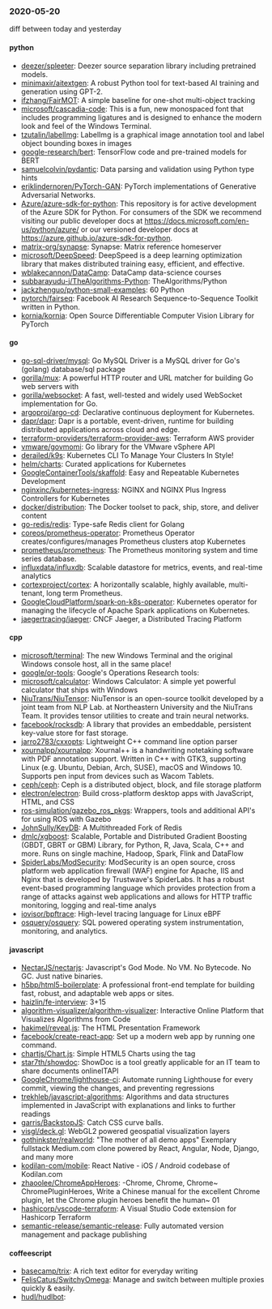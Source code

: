 ### 2020-05-20
diff between today and yesterday

#### python
* [deezer/spleeter](https://github.com/deezer/spleeter): Deezer source separation library including pretrained models.
* [minimaxir/aitextgen](https://github.com/minimaxir/aitextgen): A robust Python tool for text-based AI training and generation using GPT-2.
* [ifzhang/FairMOT](https://github.com/ifzhang/FairMOT): A simple baseline for one-shot multi-object tracking
* [microsoft/cascadia-code](https://github.com/microsoft/cascadia-code): This is a fun, new monospaced font that includes programming ligatures and is designed to enhance the modern look and feel of the Windows Terminal.
* [tzutalin/labelImg](https://github.com/tzutalin/labelImg):  LabelImg is a graphical image annotation tool and label object bounding boxes in images
* [google-research/bert](https://github.com/google-research/bert): TensorFlow code and pre-trained models for BERT
* [samuelcolvin/pydantic](https://github.com/samuelcolvin/pydantic): Data parsing and validation using Python type hints
* [eriklindernoren/PyTorch-GAN](https://github.com/eriklindernoren/PyTorch-GAN): PyTorch implementations of Generative Adversarial Networks.
* [Azure/azure-sdk-for-python](https://github.com/Azure/azure-sdk-for-python): This repository is for active development of the Azure SDK for Python. For consumers of the SDK we recommend visiting our public developer docs at https://docs.microsoft.com/en-us/python/azure/ or our versioned developer docs at https://azure.github.io/azure-sdk-for-python.
* [matrix-org/synapse](https://github.com/matrix-org/synapse): Synapse: Matrix reference homeserver
* [microsoft/DeepSpeed](https://github.com/microsoft/DeepSpeed): DeepSpeed is a deep learning optimization library that makes distributed training easy, efficient, and effective.
* [wblakecannon/DataCamp](https://github.com/wblakecannon/DataCamp): DataCamp data-science courses
* [subbarayudu-j/TheAlgorithms-Python](https://github.com/subbarayudu-j/TheAlgorithms-Python): TheAlgorithms/Python
* [jackzhenguo/python-small-examples](https://github.com/jackzhenguo/python-small-examples): 60  Python 
* [pytorch/fairseq](https://github.com/pytorch/fairseq): Facebook AI Research Sequence-to-Sequence Toolkit written in Python.
* [kornia/kornia](https://github.com/kornia/kornia): Open Source Differentiable Computer Vision Library for PyTorch

#### go
* [go-sql-driver/mysql](https://github.com/go-sql-driver/mysql): Go MySQL Driver is a MySQL driver for Go's (golang) database/sql package
* [gorilla/mux](https://github.com/gorilla/mux): A powerful HTTP router and URL matcher for building Go web servers with 
* [gorilla/websocket](https://github.com/gorilla/websocket): A fast, well-tested and widely used WebSocket implementation for Go.
* [argoproj/argo-cd](https://github.com/argoproj/argo-cd): Declarative continuous deployment for Kubernetes.
* [dapr/dapr](https://github.com/dapr/dapr): Dapr is a portable, event-driven, runtime for building distributed applications across cloud and edge.
* [terraform-providers/terraform-provider-aws](https://github.com/terraform-providers/terraform-provider-aws): Terraform AWS provider
* [vmware/govmomi](https://github.com/vmware/govmomi): Go library for the VMware vSphere API
* [derailed/k9s](https://github.com/derailed/k9s):  Kubernetes CLI To Manage Your Clusters In Style!
* [helm/charts](https://github.com/helm/charts): Curated applications for Kubernetes
* [GoogleContainerTools/skaffold](https://github.com/GoogleContainerTools/skaffold): Easy and Repeatable Kubernetes Development
* [nginxinc/kubernetes-ingress](https://github.com/nginxinc/kubernetes-ingress): NGINX and NGINX Plus Ingress Controllers for Kubernetes
* [docker/distribution](https://github.com/docker/distribution): The Docker toolset to pack, ship, store, and deliver content
* [go-redis/redis](https://github.com/go-redis/redis): Type-safe Redis client for Golang
* [coreos/prometheus-operator](https://github.com/coreos/prometheus-operator): Prometheus Operator creates/configures/manages Prometheus clusters atop Kubernetes
* [prometheus/prometheus](https://github.com/prometheus/prometheus): The Prometheus monitoring system and time series database.
* [influxdata/influxdb](https://github.com/influxdata/influxdb): Scalable datastore for metrics, events, and real-time analytics
* [cortexproject/cortex](https://github.com/cortexproject/cortex): A horizontally scalable, highly available, multi-tenant, long term Prometheus.
* [GoogleCloudPlatform/spark-on-k8s-operator](https://github.com/GoogleCloudPlatform/spark-on-k8s-operator): Kubernetes operator for managing the lifecycle of Apache Spark applications on Kubernetes.
* [jaegertracing/jaeger](https://github.com/jaegertracing/jaeger): CNCF Jaeger, a Distributed Tracing Platform

#### cpp
* [microsoft/terminal](https://github.com/microsoft/terminal): The new Windows Terminal and the original Windows console host, all in the same place!
* [google/or-tools](https://github.com/google/or-tools): Google's Operations Research tools:
* [microsoft/calculator](https://github.com/microsoft/calculator): Windows Calculator: A simple yet powerful calculator that ships with Windows
* [NiuTrans/NiuTensor](https://github.com/NiuTrans/NiuTensor): NiuTensor is an open-source toolkit developed by a joint team from NLP Lab. at Northeastern University and the NiuTrans Team. It provides tensor utilities to create and train neural networks.
* [facebook/rocksdb](https://github.com/facebook/rocksdb): A library that provides an embeddable, persistent key-value store for fast storage.
* [jarro2783/cxxopts](https://github.com/jarro2783/cxxopts): Lightweight C++ command line option parser
* [xournalpp/xournalpp](https://github.com/xournalpp/xournalpp): Xournal++ is a handwriting notetaking software with PDF annotation support. Written in C++ with GTK3, supporting Linux (e.g. Ubuntu, Debian, Arch, SUSE), macOS and Windows 10. Supports pen input from devices such as Wacom Tablets.
* [ceph/ceph](https://github.com/ceph/ceph): Ceph is a distributed object, block, and file storage platform
* [electron/electron](https://github.com/electron/electron): Build cross-platform desktop apps with JavaScript, HTML, and CSS
* [ros-simulation/gazebo_ros_pkgs](https://github.com/ros-simulation/gazebo_ros_pkgs): Wrappers, tools and additional API's for using ROS with Gazebo
* [JohnSully/KeyDB](https://github.com/JohnSully/KeyDB): A Multithreaded Fork of Redis
* [dmlc/xgboost](https://github.com/dmlc/xgboost): Scalable, Portable and Distributed Gradient Boosting (GBDT, GBRT or GBM) Library, for Python, R, Java, Scala, C++ and more. Runs on single machine, Hadoop, Spark, Flink and DataFlow
* [SpiderLabs/ModSecurity](https://github.com/SpiderLabs/ModSecurity): ModSecurity is an open source, cross platform web application firewall (WAF) engine for Apache, IIS and Nginx that is developed by Trustwave's SpiderLabs. It has a robust event-based programming language which provides protection from a range of attacks against web applications and allows for HTTP traffic monitoring, logging and real-time analys
* [iovisor/bpftrace](https://github.com/iovisor/bpftrace): High-level tracing language for Linux eBPF
* [osquery/osquery](https://github.com/osquery/osquery): SQL powered operating system instrumentation, monitoring, and analytics.

#### javascript
* [NectarJS/nectarjs](https://github.com/NectarJS/nectarjs):  Javascript's God Mode. No VM. No Bytecode. No GC. Just native binaries.
* [h5bp/html5-boilerplate](https://github.com/h5bp/html5-boilerplate): A professional front-end template for building fast, robust, and adaptable web apps or sites.
* [haizlin/fe-interview](https://github.com/haizlin/fe-interview):  3+15
* [algorithm-visualizer/algorithm-visualizer](https://github.com/algorithm-visualizer/algorithm-visualizer): Interactive Online Platform that Visualizes Algorithms from Code
* [hakimel/reveal.js](https://github.com/hakimel/reveal.js): The HTML Presentation Framework
* [facebook/create-react-app](https://github.com/facebook/create-react-app): Set up a modern web app by running one command.
* [chartjs/Chart.js](https://github.com/chartjs/Chart.js): Simple HTML5 Charts using the <canvas> tag
* [star7th/showdoc](https://github.com/star7th/showdoc): ShowDoc is a tool greatly applicable for an IT team to share documents onlineITAPI
* [GoogleChrome/lighthouse-ci](https://github.com/GoogleChrome/lighthouse-ci): Automate running Lighthouse for every commit, viewing the changes, and preventing regressions
* [trekhleb/javascript-algorithms](https://github.com/trekhleb/javascript-algorithms):  Algorithms and data structures implemented in JavaScript with explanations and links to further readings
* [garris/BackstopJS](https://github.com/garris/BackstopJS): Catch CSS curve balls.
* [visgl/deck.gl](https://github.com/visgl/deck.gl): WebGL2 powered geospatial visualization layers
* [gothinkster/realworld](https://github.com/gothinkster/realworld): "The mother of all demo apps"  Exemplary fullstack Medium.com clone powered by React, Angular, Node, Django, and many more 
* [kodilan-com/mobile](https://github.com/kodilan-com/mobile): React Native - iOS / Android codebase of Kodilan.com
* [zhaoolee/ChromeAppHeroes](https://github.com/zhaoolee/ChromeAppHeroes): -Chrome, Chrome, Chrome~ ChromePluginHeroes, Write a Chinese manual for the excellent Chrome plugin, let the Chrome plugin heroes benefit the human~ 01
* [hashicorp/vscode-terraform](https://github.com/hashicorp/vscode-terraform): A Visual Studio Code extension for Hashicorp Terraform
* [semantic-release/semantic-release](https://github.com/semantic-release/semantic-release):  Fully automated version management and package publishing

#### coffeescript
* [basecamp/trix](https://github.com/basecamp/trix): A rich text editor for everyday writing
* [FelisCatus/SwitchyOmega](https://github.com/FelisCatus/SwitchyOmega): Manage and switch between multiple proxies quickly & easily.
* [hudl/hudlbot](https://github.com/hudl/hudlbot): 
